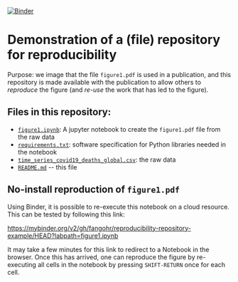 [![Binder](https://mybinder.org/badge_logo.svg)](https://mybinder.org/v2/gh/fangohr/reproducibility-repository-example/HEAD)

# Demonstration of a (file) repository for reproducibility

Purpose: we image that the file `figure1.pdf` is used in a publication, and this repository is made available
with the publication to allow others to *reproduce* the figure (and *re-use* the work that has led to the figure).

## Files in this repository:

- [`figure1.ipynb`](figure1.ipynb): A jupyter notebook to create the `figure1.pdf` file from the raw data
- [`requirements.txt`](requirements.txt): software specification for Python libraries needed in the notebook
- [`time_series_covid19_deaths_global.csv`](time_series_covid19_deaths_global.csv): the raw data
- [`README.md`](README.md) -- this file

## No-install reproduction of `figure1.pdf`

Using Binder, it is possible to re-execute this notebook on a cloud resource. This can be tested by following this link:

https://mybinder.org/v2/gh/fangohr/reproducibility-repository-example/HEAD?labpath=figure1.ipynb

It may take a few minutes for this link to redirect to a Notebook in the browser. Once this has arrived, one can reproduce
the figure by re-executing all cells in the notebook by pressing `SHIFT-RETURN` once for each cell.
